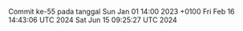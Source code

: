Commit ke-55 pada tanggal Sun Jan 01 14:00 2023 +0100
Fri Feb 16 14:43:06 UTC 2024
Sat Jun 15 09:25:27 UTC 2024
